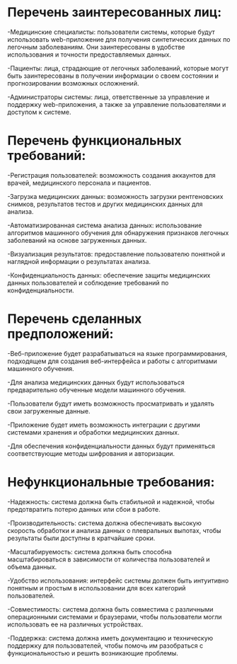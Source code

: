 # Перечень заинтересованных лиц: 
-Медицинские специалисты: пользователи системы, которые будут использовать web-приложение для получения синтетических данных по легочным заболеваниям. Они заинтересованы в удобстве использования и точности предоставляемых данных.

-Пациенты: лица, страдающие от легочных заболеваний, которые могут быть заинтересованы в получении информации о своем состоянии и прогнозировании возможных осложнений.

-Администраторы системы: лица, ответственные за управление и поддержку web-приложения, а также за управление пользователями и доступом к системе.

# Перечень функциональных требований:
-Регистрация пользователей: возможность создания аккаунтов для врачей, медицинского персонала и пациентов.

-Загрузка медицинских данных: возможность загрузки рентгеновских снимков, результатов тестов и других медицинских данных для анализа.

-Автоматизированная система анализа данных: использование алгоритмов машинного обучения для обнаружения признаков легочных заболеваний на основе загруженных данных.

-Визуализация результатов: предоставление пользователю понятной и наглядной информации о результатах анализа.

-Конфиденциальность данных: обеспечение защиты медицинских данных пользователей и соблюдение требований по конфиденциальности.
# Перечень сделанных предположений:
-Веб-приложение будет разрабатываться на языке программирования, подходящем для создания веб-интерфейса и работы с алгоритмами машинного обучения.

-Для анализа медицинских данных будут использоваться предварительно обученные модели машинного обучения.

-Пользователи будут иметь возможность просматривать и удалять свои загруженные данные.

-Приложение будет иметь возможность интеграции с другими системами хранения и обработки медицинских данных.

-Для обеспечения конфиденциальности данных будут применяться соответствующие методы шифрования и авторизации.
# Нефункциональные требования:
-Надежность: система должна быть стабильной и надежной, чтобы предотвратить потерю данных или сбои в работе.

-Производительность: система должна обеспечивать высокую скорость обработки и анализа данных о плевральных выпотах, чтобы результаты были доступны в кратчайшие сроки.

-Масштабируемость: система должна быть способна масштабироваться в зависимости от количества пользователей и объема данных.

-Удобство использования: интерфейс системы должен быть интуитивно понятным и простым в использовании для всех категорий пользователей.

-Совместимость: система должна быть совместима с различными операционными системами и браузерами, чтобы пользователи могли использовать ее на различных устройствах.

-Поддержка: система должна иметь документацию и техническую поддержку для пользователей, чтобы помочь им разобраться с функциональностью и решить возникающие проблемы.

